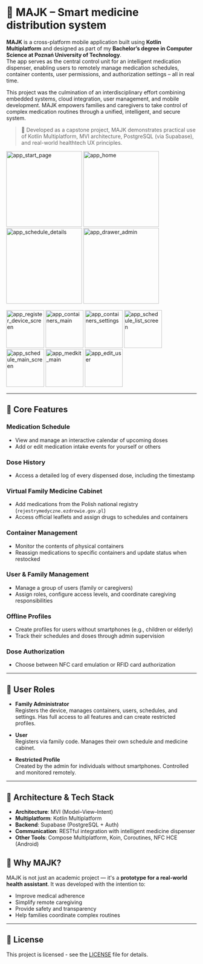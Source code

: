 # 💊 MAJK – Smart medicine distribution system

**MAJK** is a cross-platform mobile application built using **Kotlin Multiplatform** and designed as part of my **Bachelor’s degree in Computer Science at Poznań University of Technology**.  
The app serves as the central control unit for an intelligent medication dispenser, enabling users to remotely manage medication schedules, container contents, user permissions, and authorization settings – all in real time.

This project was the culmination of an interdisciplinary effort combining embedded systems, cloud integration, user management, and mobile development. MAJK empowers families and caregivers to take control of complex medication routines through a unified, intelligent, and secure system.

> 🧪 Developed as a capstone project, MAJK demonstrates practical use of Kotlin Multiplatform, MVI architecture, PostgreSQL (via Supabase), and real-world healthtech UX principles.

<p>
  <img width="200" alt="app_start_page" src="https://github.com/user-attachments/assets/7460be71-6165-4a9b-8224-c45b9f41befa" />
  <img width="200" alt="app_home" src="https://github.com/user-attachments/assets/ec12c86e-39ad-4704-bd29-ecefc52a41b9" />
  <img width="200" alt="app_schedule_details" src="https://github.com/user-attachments/assets/f5be4da9-3a0a-45a6-99e1-5b420248c1df" />
  <img width="200" alt="app_drawer_admin" src="https://github.com/user-attachments/assets/f9fa0f50-d32e-4609-b1c6-be756851bce2" />
</p>

<p>
  <img heigth = "200" width="100" alt="app_register_device_screen" src="https://github.com/user-attachments/assets/c296a9f6-35fe-48f4-b5de-af8f5d1ed020" />
  <img heigth = "200" width="100" alt="app_containers_main" src="https://github.com/user-attachments/assets/445f3fc3-e8fb-448b-bf16-fa9b2c158b3d" />
  <img heigth = "200" width="100" alt="app_containers_settings" src="https://github.com/user-attachments/assets/83b27a6a-ab3b-423d-8b94-0b758805e287" />
  <img heigth = "200" width="100" alt="app_schedule_list_screen" src="https://github.com/user-attachments/assets/578612a0-0b09-4c43-ab59-3e12fb42d59f" />
  <img heigth = "200" width="100" alt="app_schedule_main_screen" src="https://github.com/user-attachments/assets/b1e0686a-6513-4bc9-83e5-bfbe112a3035" />
  <img heigth = "200" width="100" alt="app_medkit_main" src="https://github.com/user-attachments/assets/bf299981-b27c-4d1c-bc4b-158622f5e590" />
  <img heigth = "200" width="100" alt="app_edit_user" src="https://github.com/user-attachments/assets/984fa237-384e-49d6-a88d-a9b15c96734a" />
</p>

---

## 🔧 Core Features

### Medication Schedule
- View and manage an interactive calendar of upcoming doses
- Add or edit medication intake events for yourself or others

### Dose History
- Access a detailed log of every dispensed dose, including the timestamp

### Virtual Family Medicine Cabinet
- Add medications from the Polish national registry (`rejestrymedyczne.ezdrowie.gov.pl`)
- Access official leaflets and assign drugs to schedules and containers

### Container Management
- Monitor the contents of physical containers
- Reassign medications to specific containers and update status when restocked

### User & Family Management
- Manage a group of users (family or caregivers)
- Assign roles, configure access levels, and coordinate caregiving responsibilities

### Offline Profiles
- Create profiles for users without smartphones (e.g., children or elderly)
- Track their schedules and doses through admin supervision

### Dose Authorization
- Choose between NFC card emulation or RFID card authorization

---

## 👥 User Roles

- **Family Administrator**  
  Registers the device, manages containers, users, schedules, and settings. Has full access to all features and can create restricted profiles.

- **User**  
  Registers via family code. Manages their own schedule and medicine cabinet.

- **Restricted Profile**  
  Created by the admin for individuals without smartphones. Controlled and monitored remotely.

---

## 🧠 Architecture & Tech Stack

- **Architecture**: MVI (Model–View–Intent)
- **Multiplatform**: Kotlin Multiplatform
- **Backend**: Supabase (PostgreSQL + Auth)
- **Communication**: RESTful integration with intelligent medicine dispenser
- **Other Tools**: Compose Multiplatform, Koin, Coroutines, NFC HCE (Android)

## 🚀 Why MAJK?

MAJK is not just an academic project — it's a **prototype for a real-world health assistant**. It was developed with the intention to:

- Improve medical adherence  
- Simplify remote caregiving  
- Provide safety and transparency  
- Help families coordinate complex routines

---

## 📄 License

This project is licensed - see the [LICENSE](LICENSE) file for details.

